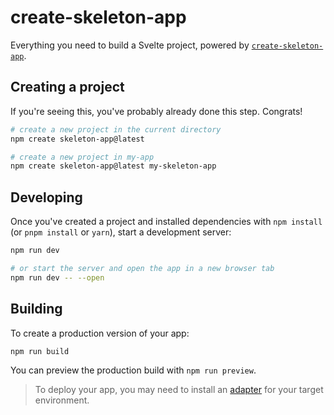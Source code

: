 # create-skeleton-app

Everything you need to build a Svelte project, powered by [`create-skeleton-app`](https://github.com/skeletonlabs/skeleton/tree/dev/packages/create-skeleton-app).

## Creating a project

If you're seeing this, you've probably already done this step. Congrats!

```bash
# create a new project in the current directory
npm create skeleton-app@latest

# create a new project in my-app
npm create skeleton-app@latest my-skeleton-app
```

## Developing

Once you've created a project and installed dependencies with `npm install` (or `pnpm install` or `yarn`), start a development server:

```bash
npm run dev

# or start the server and open the app in a new browser tab
npm run dev -- --open
```

## Building

To create a production version of your app:

```bash
npm run build
```

You can preview the production build with `npm run preview`.

> To deploy your app, you may need to install an [adapter](https://kit.svelte.dev/docs/adapters) for your target environment.
